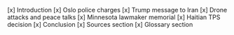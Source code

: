 [x] Introduction
[x] Oslo police charges
[x] Trump message to Iran
[x] Drone attacks and peace talks
[x] Minnesota lawmaker memorial
[x] Haitian TPS decision
[x] Conclusion
[x] Sources section
[x] Glossary section
